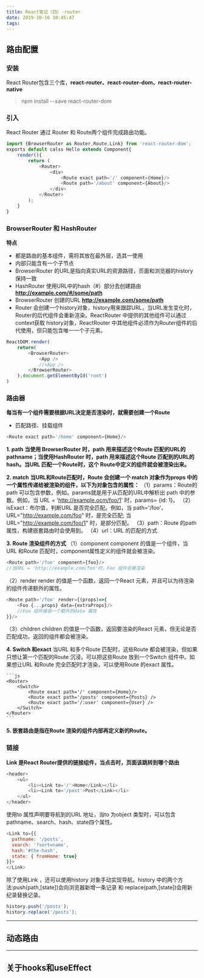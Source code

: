 ```yaml
---
title: React笔记（四）-router
date: 2019-10-16 10:45:47
tags:
---
```

## 路由配置
### 安装
React Router包含三个库，**react-router、react-router-dom、react-router-native**
>npm install --save react-router-dom
### 引入
React Router 通过 Router 和 Route两个组件完成路由功能。
```js
import {BrowserRouter as Router,Route,Link} from 'react-router-dom';
exports default calss Hello extends Component{
    render(){
        return (
            <Router>
                <div>
                    <Route exact path='/' component={Home}/>
                    <Route path='/about' component={About}/>
                </div>
            </Router>
        );
    }
}
```
### BrowserRouter 和 HashRouter
**特点**
- 都是路由的基本组件，需将其放在最外层，选其一使用
- 内部只能含有一个子节点
- BrowserRouter 的URL是指向真实URL的资源路径，页面和浏览器的history保持一致
- HashRouter 使用URL中的hash（#）部分去创建路由
    **http://example.com/#/some/path**
- BrowserRouter 创建的URL
  **http://example.com/some/path**
- Router 会创建一个history对象，history用来跟踪URL，当URL发生变化时，Router的后代组件会重新渲染。ReactRouter 中提供的其他组件可以通过 context获取 history对象，ReactRouter 中其他组件必须作为Router组件的后代使用，但只能包含唯一一个子元素。
```js
ReactDOM.render(
    return(
        <BrowserRouter>
            <App />
            //<App />
        </BrowserRouter>
    ),document.getElementById('root')
)
```
### <Route /> 路由器
**每当有一个组件需要根据URL决定是否渲染时，就需要创建一个Route**
- 匹配路径、挂载组件

```js
<Route exact path='/home' component={Home}/>
```

**1. path**
    **当使用 BrowserRouter 时，path 用来描述这个Route 匹配的URL的pathname；当使用HashRouter 时，path 用来描述这个Route 匹配到的URL的 hash。当URL 匹配一个Route时，这个 Route中定义的组件就会被渲染出来。**

**2. match**
    **当URL和Route匹配时，Route 会创建一个 match 对象作为props 中的一个属性传递给被渲染的组件，以下为对象包含的属性：**
（1）params：Route的path 可以包含参数，例如<Route path="/foo/:id"/>。params就是用于从匹配的URL中解析出 path 中的参数。例如，当 URL = 'http://example.ocm/foo/1' 时，params= {id: 1}。
（2）isExact：布尔值，判断URL 是否完全匹配。例如，当 path='/foo'、URL="http://example.com/foo" 时，是完全匹配; 当 URL="http://example.com/foo/1" 时，是部分匹配。
（3）path：Route 的path 属性，构建嵌套路由时会使用到。
（4）url：URL 的匹配的方式

**3. Route 渲染组件的方式**
   （1）component
   component 的值是一个组件，当URL 和Route 匹配时，component属性定义的组件就会被渲染。

   ```js
   <Route path='/foo' component={foo}/>
   //当URL = 'http://example.com/foo'时，Foo 组件会被渲染
   ```

   （2）render
   render 的值是一个函数，返回一个React 元素，并且可以为待渲染的组件传递额外的属性。
   ```js
   <Route path='/foo' render={(props)=>{
       <Foo {...props} data={extraProps}/>
       //Foo 组件接收一个额外的data 属性
   }}/>
   ```
   （3）children
   children 的值是一个函数，返回要渲染的React 元素，但无论是否匹配成功，返回的组件都会被渲染。

**4. Switch 和exact**
    当URL 和多个Route 匹配时，这些Route 都会被渲染，但如果只想让第一个匹配的Route 沉浸，可以把这些Route 放到一个Switch 组件中。如果想让URL 和Route 完全匹配时才渲染，可以使用Route 的exact 属性。

    ```js
    <Router>
        <Switch>
            <Route exact path='/' component={Home}/>
            <Route exact path='/posts' component={Posts} />
            <Route exact path='/:user' component={User} />
        </Switch>
    </Router>
    ```

**5. 嵌套路由是指在Route 渲染的组件内部再定义新的Route。**
### 链接
**Link 是React Router提供的链接组件，当点击时，页面该跳转到哪个路由**
```js
<header>
    <ul>
        <li><Link to='/'>Home</Link></li>
        <li><Link to='/post'>Post</Link></li>
    </ul>
</header>
```
使用to 属性声明要导航到的URL 地址，当to 为object 类型时，可以包含pathname、search、hash、state四个属性。
```js
<Link to={{
  pathname: '/posts',
  search: '?sort=name',
  hash:'#the-hash',
  state: { fromHome: true}
}}>
</Link>
```
除了使用Link ，还可以使用history 对象手动实现导航。history 中的两个方法:push(path,[state])会向浏览器新增一条记录 和 replace(path,[state])会用新纪录替换记录。
```js
history.push('/posts');
history.replace('/posts');
```
***
## 动态路由
***
## 关于hooks和useEffect